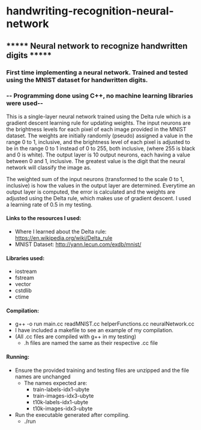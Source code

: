# handwriting-recognition-neural-network
## ***** Neural network to recognize handwritten digits *****

### First time implementing a neural network. Trained and tested using the MNIST dataset for handwritten digits.

### -- Programming done using C++, no machine learning libraries were used--

  This is a single-layer neural network trained using the Delta rule which is a gradient descent learning rule for 
updating weights.  The input neurons are the brightness levels for each pixel of each image provided in the MNIST dataset.
The weights are initially randomly (pseudo) assigned a value in the range 0 to 1, inclusive, and the brightness level of
each pixel is adjusted to be in the range 0 to 1 instead of 0 to 255, both inclusive, (where 255 is black and 0 is white).
The output layer is 10 output neurons, each having a value between 0 and 1, inclusive.  The greatest value is the digit that 
the neural network will classify the image as.
  
  The weighted sum of the input neurons (transformed to the scale 0 to 1, inclusive) is how the values in the output layer 
are determined.  Everytime an output layer is computed, the error is calculated and the weights are adjusted using the Delta 
rule, which makes use of gradient descent.  I used a learning rate of 0.5 in my testing.

#### Links to the resources I used:
  * Where I learned about the Delta rule: <https://en.wikipedia.org/wiki/Delta_rule>
  * MNIST Dataset: <http://yann.lecun.com/exdb/mnist/>
  
#### Libraries used:
  * iostream
  * fstream
  * vector
  * cstdlib
  * ctime

#### Compilation:
  * g++ -o run main.cc readMNIST.cc helperFunctions.cc neuralNetwork.cc
  * I have included a makefile to see an example of my compilation.
  * (All .cc files are compiled with g++ in my testing)
      * .h files are named the same as their respective .cc file

#### Running:
  * Ensure the provided training and testing files are unzipped and the file names are unchanged
      * The names expected are:
          * train-labels-idx1-ubyte
          * train-images-idx3-ubyte
          * t10k-labels-idx1-ubyte
          * t10k-images-idx3-ubyte
  * Run the executable generated after compiling.
      * ./run
